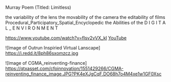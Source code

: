 Murray Poem (Titled: Limitless) 

the variability of the lens
  the movability of the camera 
    the editability of films 
Procedural_Participatory_Spatial_Encyclopedic
the Abilities of the D I G I T A L _ E N V I R O N M E N T 

https://www.youtube.com/watch?v=fIsv2vVX_kI
[YouTube](http://youtube.com)

![Image of Outrun Inspiried Virtual Lanscape]
https://i.redd.it/8ph86sxomzcz.jpg

![Image of CGMA_reinventing-finance]
https://qtxasset.com/cfoinnovation/1551429266/CGMA-reinventing_finance_image.JPG?PK4eXJgCqF.DO68h7o4M4xe1w1GF0Xsc
